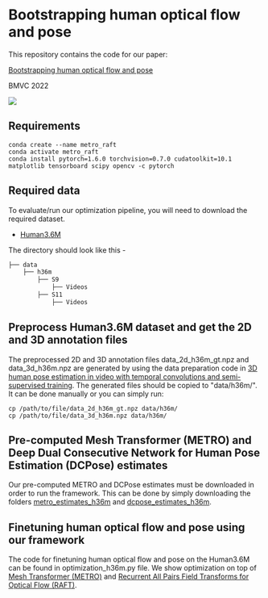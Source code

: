 # Bootstrapping human optical flow and pose
This repository contains the code for our paper:

[Bootstrapping human optical flow and pose](https://arxiv.org/abs/2210.15121)

BMVC 2022

<img src="https://user-images.githubusercontent.com/27774638/198904937-c9005bca-bb03-4376-9c0d-c979e9e21417.png">


## Requirements
```
conda create --name metro_raft
conda activate metro_raft
conda install pytorch=1.6.0 torchvision=0.7.0 cudatoolkit=10.1 matplotlib tensorboard scipy opencv -c pytorch
```
## Required data

To evaluate/run our optimization pipeline, you will need to download the required dataset.

* [Human3.6M](http://vision.imar.ro/human3.6m/description.php)

The directory should look like this - 
```bash
├── data
    ├── h36m
        ├── S9
            ├── Videos
        ├── S11
            ├── Videos
```    

## Preprocess Human3.6M dataset and get the 2D and 3D annotation files

The preprocessed 2D and 3D annotation files data_2d_h36m_gt.npz and data_3d_h36m.npz are generated by using the data preparation code in [3D human pose estimation in video with temporal convolutions and semi-supervised training](https://github.com/facebookresearch/VideoPose3D). The generated files should be copied to "data/h36m/". It can be done manually or you can simply run:

```
cp /path/to/file/data_2d_h36m_gt.npz data/h36m/
cp /path/to/file/data_3d_h36m.npz data/h36m/
```

## Pre-computed Mesh Transformer (METRO) and Deep Dual Consecutive Network for Human Pose Estimation (DCPose) estimates

Our pre-computed METRO and DCPose estimates must be downloaded in order to run the framework. This can be done by simply downloading the folders [metro_estimates_h36m](https://drive.google.com/drive/folders/1w4lOmWpRwNDm88B__YB3_w2pcatcFwu0?usp=share_link) and 
[dcpose_estimates_h36m](https://drive.google.com/drive/folders/13Js77b5LjDC1YzEJh268jfZjGWeZkpM3?usp=share_link).

## Finetuning human optical flow and pose using our framework

The code for finetuning human optical flow and pose on the Human3.6M can be found in optimization_h36m.py file. We show optimization on top of [Mesh Transformer (METRO)](https://github.com/microsoft/MeshTransformer) and [Recurrent All Pairs Field Transforms for Optical Flow (RAFT)](https://github.com/princeton-vl/RAFT).
 
 

